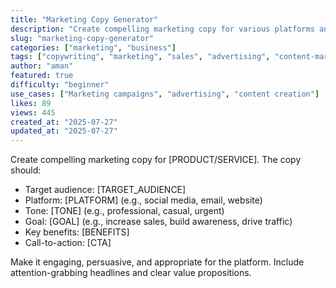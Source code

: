 ```yaml
---
title: "Marketing Copy Generator"
description: "Create compelling marketing copy for various platforms and audiences with this versatile prompt."
slug: "marketing-copy-generator"
categories: ["marketing", "business"]
tags: ["copywriting", "marketing", "sales", "advertising", "content-marketing"]
author: "aman"
featured: true
difficulty: "beginner"
use_cases: ["Marketing campaigns", "advertising", "content creation"]
likes: 89
views: 445
created_at: "2025-07-27"
updated_at: "2025-07-27"
---
```


Create compelling marketing copy for [PRODUCT/SERVICE]. The copy should:

- Target audience: [TARGET_AUDIENCE]
- Platform: [PLATFORM] (e.g., social media, email, website)
- Tone: [TONE] (e.g., professional, casual, urgent)
- Goal: [GOAL] (e.g., increase sales, build awareness, drive traffic)
- Key benefits: [BENEFITS]
- Call-to-action: [CTA]

Make it engaging, persuasive, and appropriate for the platform. Include attention-grabbing headlines and clear value propositions. 